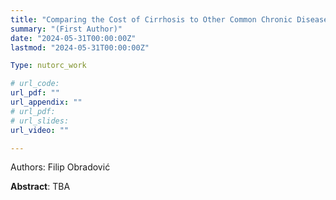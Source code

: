 ```yaml
---
title: "Comparing the Cost of Cirrhosis to Other Common Chronic Diseases: A Longitudinal Study in A Large National Insurance Database"
summary: "(First Author)"
date: "2024-05-31T00:00:00Z"
lastmod: "2024-05-31T00:00:00Z"

Type: nutorc_work

# url_code: 
url_pdf: ""
url_appendix: ""
# url_pdf: 
# url_slides: 
url_video: ""

---
```

Authors: Filip Obradović

**Abstract**: TBA
